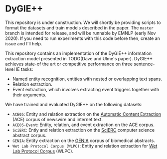 # DyGIE++

This repository is under construction. We will shortly be providing scripts to format the datasets and train models described in the paper. The `master` branch is intended for release, and will be runnable by EMNLP (early Nov 2020). If you need to run experiments with this code before then, create an issue and I'll help.

This repository contains an implementation of the DyGIE++ information extraction model presented in TODO(Dave and Ulme's paper). DyGIE++ achieves state-of the art or competitive performance on three sentence-level IE tasks:

- Named entity recognition, entities with nested or overlapping text spans.
- Relation extraction.
- Event extraction, which involves extracting event triggers together with their arguments.

We have trained and evaluated DyGIE++ on the following datasets:

- `ACE05`: Entity and relation extraction on the [Automatic Content Extraction](https://www.ldc.upenn.edu/collaborations/past-projects/ace) (ACE) corpus of newswire and internet text.
- `ACE05-Event`: Entity, relation, and event extraction on the ACE corpus.
- `SciERC`: Entiy and relation extraction on the [SciERC](http://nlp.cs.washington.edu/sciIE/) computer science abstract corpus.
- `GENIA`: Entity extraction on the [GENIA](http://www.geniaproject.org/) corpus of biomedical abstracts.
- `Wet Lab Protocol Corpus (WLPC)`: Entity and relation extraction for [Wet Lab Protocol Corpus](http://bionlp.osu.edu:5000/protocols) (WLPC).

<!-- See TODO(cite the paper) for more details on the data. -->

<!-- This repository provides scripts to obtain the data sets, run the primary experiments described in TODO(Dave and Ulme's paper), and make predictions using a pre-trained DyGIE++ model on new data sets. -->

<!-- ## Installation

DyGIE++ is implemented using the AllenNLP framework. TODO(add a requirements.txt file) of things we need to install.

## Obtaining the data sets.

We provide scripts to obtain and preprocess the data sets used to evaluate DyGIE++, located in the `scripts/data` directory.

- `ACE05`: The ACE corpus requires a license and cannot be made available for download. We provide a script `get_ace05.sh` which accepts a path to a download of the ACE data as input, splits it into train, dev, and test as described in TODO(cite the paper), and places preprocessed data at TODO(where does it go)?
- `ACE05-Event`: We provide a script `get_ace05_event.sh` which accepts a path to the ACE data, splits it as in TODO(the paper), and places the prcoessed data at TODO(where)?
- `SciERC`: The SciERC corpus is freely available online. The `get_scierc.sh` script will download the corpus and place it in `data/scierc`.
- `GENIA`: TODO The GENIA corpus can be downloaded from TODO.
- `Wet Lab Protocol Corpus (WLPC)`: The WLPC can be downloaded with permission for the paper's authors. Once downloaded, run `get_wlpc.sh` on the downloaded data folder.


## Making predictions on a new data set

We have pre-trained DyGIE++ models on each of the five datasets described above. The models are available for download at TODO(add a URL). To make predictions on a new dataset, the data must be converted to DyGIE++ readable `.json` files. -->
